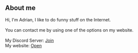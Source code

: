 ## About me 
Hi, I'm Adrian, I like to do funny stuff on the Internet.
<br>
<br>
You can contact me by using one of the options on my website.
<br>
<br>
My Discord Server:
[Join](https://discord.gg/meduwuwyqp)
<br>
My website:
[Open](https://nekosarekawaii.de/)
